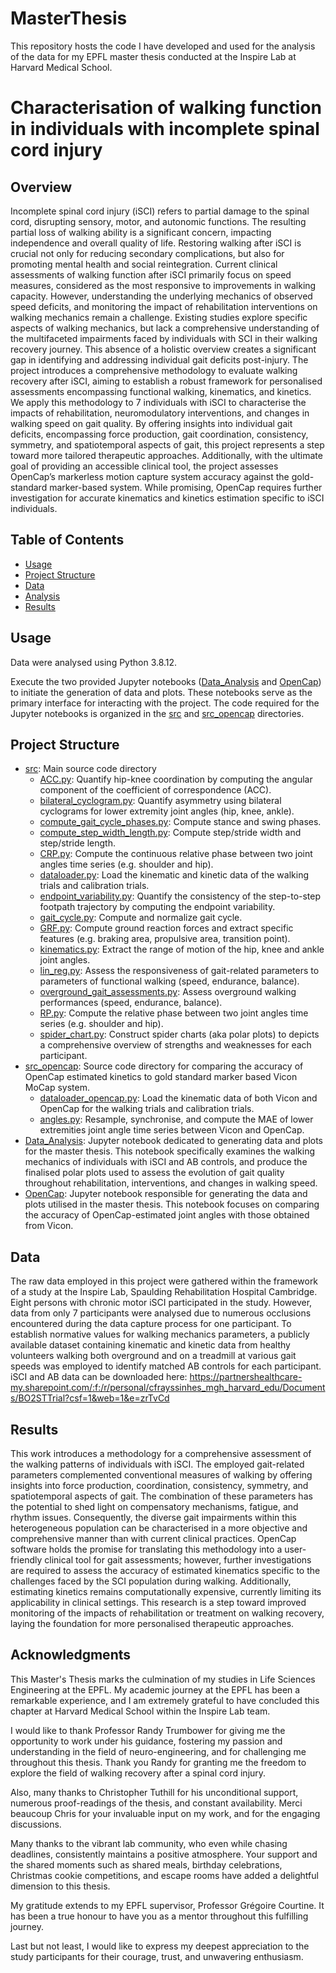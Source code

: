 # MasterThesis
This repository hosts the code I have developed and used for the analysis of the data for my EPFL master thesis conducted at the Inspire Lab at Harvard Medical School. 

# Characterisation of walking function in individuals with incomplete spinal cord injury

## Overview

Incomplete spinal cord injury (iSCI) refers to partial damage to the spinal cord, disrupting sensory, motor, and autonomic functions. The resulting partial loss of walking ability is a significant concern, impacting independence and overall quality of life. Restoring walking after iSCI is crucial not only for reducing secondary complications, but also for promoting mental health and social reintegration.
Current clinical assessments of walking function after iSCI primarily focus on speed measures, considered as the most responsive to improvements in walking capacity. However, understanding the underlying mechanics of observed speed deficits, and monitoring the impact of rehabilitation interventions on walking mechanics remain a challenge. Existing studies explore specific aspects of walking mechanics, but lack a comprehensive understanding of the multifaceted impairments faced by individuals with SCI in their walking recovery journey. This absence of a holistic overview creates a significant gap in identifying and addressing individual gait deficits post-injury.
The project introduces a comprehensive methodology to evaluate walking recovery after iSCI, aiming to establish a robust framework for personalised assessments encompassing functional walking, kinematics, and kinetics. We apply this methodology to 7 individuals with iSCI to characterise the impacts of rehabilitation, neuromodulatory interventions, and changes in walking speed on gait quality. By offering insights into individual gait deficits, encompassing force production, gait coordination, consistency, symmetry, and spatiotemporal aspects of gait, this project represents a step toward more tailored therapeutic approaches.
Additionally, with the ultimate goal of providing an accessible clinical tool, the project assesses OpenCap’s markerless motion capture system accuracy against the gold-standard marker-based system. While promising, OpenCap requires further investigation for accurate kinematics and kinetics estimation specific to iSCI individuals.

## Table of Contents

- [Usage](#usage)
- [Project Structure](#project-structure)
- [Data](#data)
- [Analysis](#analysis)
- [Results](#results)


## Usage

Data were analysed using Python 3.8.12.

Execute the two provided Jupyter notebooks ([Data_Analysis](/Data_Analysis.ipynb) and [OpenCap](/OpenCap.ipynb)) to initiate the generation of data and plots. These notebooks serve as the primary interface for interacting with the project. The code required for the Jupyter notebooks is organized in the [src](/src) and [src_opencap](/src_opencap) directories.

## Project Structure

- [src](/src): Main source code directory
  - [ACC.py](/src/ACC.py): Quantify hip-knee coordination by computing the angular component of the coefficient of correspondence (ACC).
  - [bilateral_cyclogram.py](/src/bilateral_cyclogram.py): Quantify asymmetry using bilateral cyclograms for lower extremity joint angles (hip, knee, ankle).
  - [compute_gait_cycle_phases.py](/src/compute_gait_cycle_phases.py): Compute stance and swing phases.
  - [compute_step_width_length.py](/src/compute_step_width_length.py): Compute step/stride width and step/stride length.
  - [CRP.py](/src/CRP.py): Compute the continuous relative phase between two joint angles time series (e.g. shoulder and hip).
  - [dataloader.py](/src/dataloader.py): Load the kinematic and kinetic data of the walking trials and calibration trials.
  - [endpoint_variability.py](/src/endpoint_variability.py): Quantify the consistency of the step-to-step footpath trajectory by computing the endpoint variability.
  - [gait_cycle.py](/src/gait_cycle.py): Compute and normalize gait cycle.
  - [GRF.py](/src/GRF.py): Compute ground reaction forces and extract specific features (e.g. braking area, propulsive area, transition point).
  - [kinematics.py](/src/kinematics.py): Extract the range of motion of the hip, knee and ankle joint angles.
  - [lin_reg.py](/src/lin_reg.py): Assess the responsiveness of gait-related parameters to parameters of functional walking (speed, endurance, balance).
  - [overground_gait_assessments.py](/src/overground_gait_assessments.py): Assess overground walking performances (speed, endurance, balance).
  - [RP.py](/src/RP.py): Compute the relative phase between two joint angles time series (e.g. shoulder and hip).
  - [spider_chart.py](/src/spider_chart.py): Construct spider charts (aka polar plots) to depicts a comprehensive overview of strengths and weaknesses for each participant.
- [src_opencap](/src_opencap): Source code directory for comparing the accuracy of OpenCap estimated kinetics to gold standard marker based Vicon MoCap system.
  - [dataloader_opencap.py](/src_opencap/dataloader_opencap.py): Load the kinematic data of both Vicon and OpenCap for the walking trials and calibration trials.
  - [angles.py](/src_opencap/angles.py): Resample, synchronise, and compute the MAE of lower extremities joint angle time series between Vicon and OpenCap.
- [Data_Analysis](/Data_Analysis.ipynb): Jupyter notebook dedicated to generating data and plots for the master thesis. This notebook specifically examines the walking mechanics of individuals with iSCI and AB controls, and produce the finalised polar plots used to assess the evolution of gait quality throughout rehabilitation, interventions, and changes in walking speed. 
- [OpenCap](/OpenCap.ipynb): Jupyter notebook responsible for generating the data and plots utilised in the master thesis. This notebook focuses on comparing the accuracy of OpenCap-estimated joint angles with those obtained from Vicon.


## Data

The raw data employed in this project were gathered within the framework of a study at the Inspire Lab, Spaulding Rehabilitation Hospital Cambridge.
Eight persons with chronic motor iSCI participated in the study. However, data from only 7 participants were analysed due to numerous occlusions encountered during the data capture process for one participant. 
To establish normative values for walking mechanics parameters, a publicly available dataset containing kinematic and kinetic data from healthy volunteers walking both overground and on a treadmill at various gait speeds was employed to identify matched AB controls for each participant.
iSCI and AB data can be downloaded here: https://partnershealthcare-my.sharepoint.com/:f:/r/personal/cfrayssinhes_mgh_harvard_edu/Documents/BO2STTrial?csf=1&web=1&e=zrTvCd

## Results

This work introduces a methodology for a comprehensive assessment of the walking patterns of individuals with iSCI. The employed gait-related parameters complemented conventional measures of walking by offering insights into force production, coordination, consistency, symmetry, and spatiotemporal aspects of gait. The combination of these parameters has the potential to shed light on compensatory mechanisms, fatigue, and rhythm issues. Consequently, the diverse gait impairments within this heterogeneous population can be characterised in a more objective and comprehensive manner than with current clinical practices. OpenCap software holds the promise for translating this methodology into a user-friendly clinical tool for gait assessments; however, further investigations are required to assess the accuracy of estimated kinematics specific to the challenges faced by the SCI population during walking. Additionally, estimating kinetics remains computationally expensive, currently limiting its applicability in clinical settings. This research is a step toward improved monitoring of the impacts of rehabilitation or treatment on walking recovery, laying the foundation for more personalised therapeutic approaches.

## Acknowledgments

This Master's Thesis marks the culmination of my studies in Life Sciences Engineering at the EPFL. My academic journey at the EPFL has been a remarkable experience, and I am extremely grateful to have concluded this chapter at Harvard Medical School within the Inspire Lab team.

I would like to thank Professor Randy Trumbower for giving me the opportunity to work under his guidance, fostering my passion and understanding in the field of neuro-engineering, and for challenging me throughout this thesis. Thank you Randy for granting me the freedom to explore the field of walking recovery after a spinal cord injury.

Also, many thanks to Christopher Tuthill for his unconditional support, numerous proof-readings of the thesis, and constant availability. Merci beaucoup Chris for your invaluable input on my work, and for the engaging discussions.

Many thanks to the vibrant lab community, who even while chasing deadlines, consistently maintains a positive atmosphere.  Your support and the shared  moments such as shared meals, birthday celebrations, Christmas cookie competitions, and escape rooms have added a delightful dimension to this thesis.

My gratitude extends to my EPFL supervisor, Professor Grégoire Courtine. It has been a true honour to have you as a mentor throughout this fulfilling journey.

Last but not least, I would like to express my deepest appreciation to the study participants for their courage, trust, and unwavering enthusiasm.

